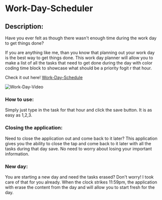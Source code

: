 # Work-Day-Scheduler

## Description:

Have you ever felt as though there wasn't enough time during the work day to get things done? 

If you are anything like me, than you know that planning out your work day is the best way to get things done. This work day planner will allow you to make a list of all the tasks that need to get done during the day with color coding time block to showcase what should be a priority fogit r that hour. 

Check it out here! [Work-Day-Schedule](https://kammielatay.github.io/Work-Day-Scheduler/)

![Work-Day-Video](https://j.gifs.com/gZloxD.gif)

### How to use: 

Simply just type in the task for that hour and click the save button. It is as easy as 1,2,3.

### Closing the application: 

 Need to close the application out and come back to it later? This application gives you the ability to close the tap and come back to it later with all the tasks during that day save. No need to worry about losing your important information. 

### New day:

You are starting a new day and need the tasks erased? Don't worry! I took care of that for you already. When the clock strikes 11:59pm, the application with erase the content from the day and will allow you to start fresh for the day. 
